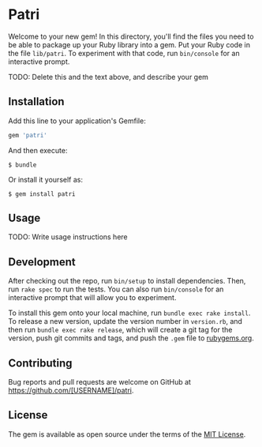 # Patri

Welcome to your new gem! In this directory, you'll find the files you need to be able to package up your Ruby library into a gem. Put your Ruby code in the file `lib/patri`. To experiment with that code, run `bin/console` for an interactive prompt.

TODO: Delete this and the text above, and describe your gem

## Installation

Add this line to your application's Gemfile:

```ruby
gem 'patri'
```

And then execute:

    $ bundle

Or install it yourself as:

    $ gem install patri

## Usage

TODO: Write usage instructions here

## Development

After checking out the repo, run `bin/setup` to install dependencies. Then, run `rake spec` to run the tests. You can also run `bin/console` for an interactive prompt that will allow you to experiment.

To install this gem onto your local machine, run `bundle exec rake install`. To release a new version, update the version number in `version.rb`, and then run `bundle exec rake release`, which will create a git tag for the version, push git commits and tags, and push the `.gem` file to [rubygems.org](https://rubygems.org).

## Contributing

Bug reports and pull requests are welcome on GitHub at https://github.com/[USERNAME]/patri.


## License

The gem is available as open source under the terms of the [MIT License](http://opensource.org/licenses/MIT).

